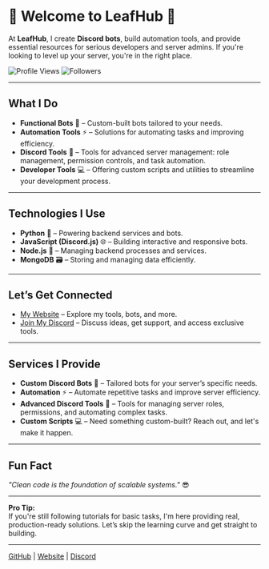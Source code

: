 # 👾 Welcome to **LeafHub** 👾

At **LeafHub**, I create **Discord bots**, build automation tools, and provide essential resources for serious developers and server admins. If you're looking to level up your server, you're in the right place.

![Profile Views](https://komarev.com/ghpvc/?username=huhLeaf&color=purple) ![Followers](https://img.shields.io/github/followers/huhLeaf?style=social)

---

## What I Do

- **Functional Bots** 🤖 – Custom-built bots tailored to your needs.  
- **Automation Tools** ⚡ – Solutions for automating tasks and improving efficiency.  
- **Discord Tools** 🔧 – Tools for advanced server management: role management, permission controls, and task automation.  
- **Developer Tools** 💻 – Offering custom scripts and utilities to streamline your development process.

---

## Technologies I Use

- **Python** 🐍 – Powering backend services and bots.  
- **JavaScript (Discord.js)** 🌐 – Building interactive and responsive bots.  
- **Node.js** 🚀 – Managing backend processes and services.  
- **MongoDB** 🗃️ – Storing and managing data efficiently.

---

## Let’s Get Connected

- [My Website](https://leafhub.xyz) – Explore my tools, bots, and more.  
- [Join My Discord](https://discord.gg/leafhub) – Discuss ideas, get support, and access exclusive tools.

---

## Services I Provide

- **Custom Discord Bots** 🤖 – Tailored bots for your server’s specific needs.  
- **Automation** ⚡ – Automate repetitive tasks and improve server efficiency.  
- **Advanced Discord Tools** 🔧 – Tools for managing server roles, permissions, and automating complex tasks.  
- **Custom Scripts** 💻 – Need something custom-built? Reach out, and let's make it happen.

---

## Fun Fact

_"Clean code is the foundation of scalable systems."_ 😎

---

**Pro Tip:**  
If you're still following tutorials for basic tasks, I'm here providing real, production-ready solutions. Let’s skip the learning curve and get straight to building.

---

[GitHub](https://github.com/huhLeaf) | [Website](https://leafhub.xyz) | [Discord](https://discord.gg/leafhub)
